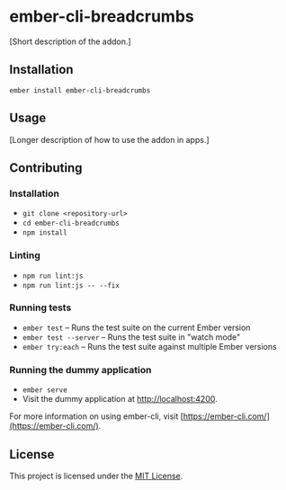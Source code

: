 ember-cli-breadcrumbs
==============================================================================

[Short description of the addon.]

Installation
------------------------------------------------------------------------------

```
ember install ember-cli-breadcrumbs
```


Usage
------------------------------------------------------------------------------

[Longer description of how to use the addon in apps.]


Contributing
------------------------------------------------------------------------------

### Installation

* `git clone <repository-url>`
* `cd ember-cli-breadcrumbs`
* `npm install`

### Linting

* `npm run lint:js`
* `npm run lint:js -- --fix`

### Running tests

* `ember test` – Runs the test suite on the current Ember version
* `ember test --server` – Runs the test suite in "watch mode"
* `ember try:each` – Runs the test suite against multiple Ember versions

### Running the dummy application

* `ember serve`
* Visit the dummy application at [http://localhost:4200](http://localhost:4200).

For more information on using ember-cli, visit [https://ember-cli.com/](https://ember-cli.com/).

License
------------------------------------------------------------------------------

This project is licensed under the [MIT License](LICENSE.md).
